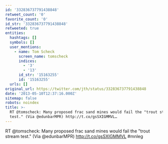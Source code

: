 ```yaml
---
id: '332836737791438848'
retweet_count: '0'
favorite_count: '0'
id_str: '332836737791438848'
retweeted: true
entities:
  hashtags: []
  symbols: []
  user_mentions:
    - name: Tom Scheck
      screen_name: tomscheck
      indices:
        - '3'
        - '13'
      id_str: '15163255'
      id: '15163255'
  urls: []
original_url: https://twitter.com/jth/status/332836737791438848
date: '2013-05-10T12:37:16.000Z'
sitemap: false
robots: noindex
title: >-
  RT @tomscheck: Many proposed frac sand mines would fail the "trout stream
  test." (Via @edunbarMPR) http://t.co/gsSXIGMMVL…
---
```


RT @tomscheck: Many proposed frac sand mines would fail the "trout stream test." (Via @edunbarMPR) http://t.co/gsSXIGMMVL #mnleg